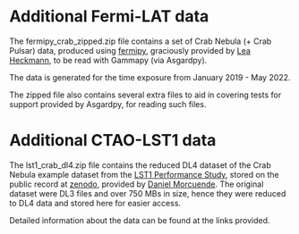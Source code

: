 # Additional Fermi-LAT data

The fermipy_crab_zipped.zip file contains a set of Crab Nebula (+ Crab Pulsar) data, produced
using [fermipy](https://fermipy.readthedocs.io/en/latest/), graciously provided
by [Lea Heckmann](https://orcid.org/0000-0002-6653-8407), to be read with
Gammapy (via Asgardpy).

The data is generated for the time exposure from January 2019 - May 2022.

The zipped file also contains several extra files to aid in covering tests for
support provided by Asgardpy, for reading such files.

# Additional CTAO-LST1 data

The lst1_crab_dl4.zip file contains the reduced DL4 dataset of the Crab Nebula
example dataset from the [LST1 Performance Study](https://iopscience.iop.org/article/10.3847/1538-4357/ace89d),
stored on the public record at [zenodo](https://zenodo.org/records/11445184),
provided by [Daniel Morcuende](https://orcid.org/0000-0001-9400-0922). The
original dataset were DL3 files and over 750 MBs in size, hence they were
reduced to DL4 data and stored here for easier access.

Detailed information about the data can be found at the links provided.

